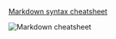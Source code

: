 [Markdown syntax cheatsheet](https://enterprise.github.com/downloads/en/markdown-cheatsheet.pdf)

![Markdown cheatsheet](https://raw.githubusercontent.com/aadityadar/all-aboard/master/resources/markdown_cheatsheet.png?token=ABSJRD5BYJXYTQJLXYQQH7C5GPZDO)